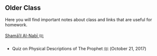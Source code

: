 ## Older Class

Here you will find important notes about class and links that are useful for homework. 

<a href="https://docs.google.com/document/d/1-EzRI5yUmuXGpIVbbbkTTZytgLP2azMivvRSYm4lZsk/edit?usp=sharing" target="_blank">Shamāʾil Al-Nabī ﷺ</a>

* Quiz on Physical Descriptions of The Prophet ﷺ (October 21, 2017)
